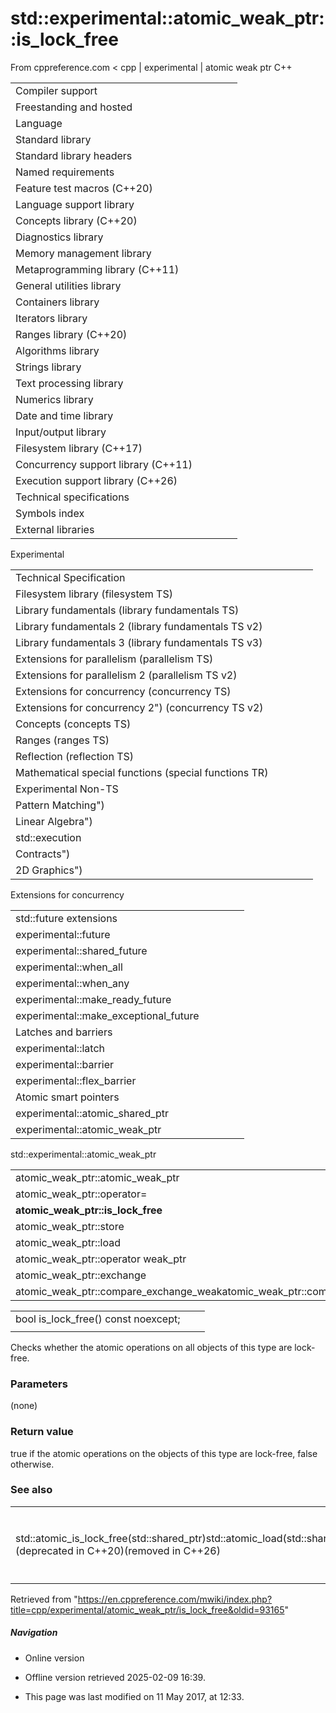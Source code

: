 # std::experimental::atomic_weak_ptr<T>::is_lock_free

From cppreference.com
< cpp‎ | experimental‎ | atomic weak ptr
C++

|  |  |  |  |  |
| --- | --- | --- | --- | --- |
| Compiler support | | | | |
| Freestanding and hosted | | | | |
| Language | | | | |
| Standard library | | | | |
| Standard library headers | | | | |
| Named requirements | | | | |
| Feature test macros (C++20) | | | | |
| Language support library | | | | |
| Concepts library (C++20) | | | | |
| Diagnostics library | | | | |
| Memory management library | | | | |
| Metaprogramming library (C++11) | | | | |
| General utilities library | | | | |
| Containers library | | | | |
| Iterators library | | | | |
| Ranges library (C++20) | | | | |
| Algorithms library | | | | |
| Strings library | | | | |
| Text processing library | | | | |
| Numerics library | | | | |
| Date and time library | | | | |
| Input/output library | | | | |
| Filesystem library (C++17) | | | | |
| Concurrency support library (C++11) | | | | |
| Execution support library (C++26) | | | | |
| Technical specifications | | | | |
| Symbols index | | | | |
| External libraries | | | | |

Experimental

|  |  |  |  |  |
| --- | --- | --- | --- | --- |
| Technical Specification | | | | |
| Filesystem library (filesystem TS) | | | | |
| Library fundamentals (library fundamentals TS) | | | | |
| Library fundamentals 2 (library fundamentals TS v2) | | | | |
| Library fundamentals 3 (library fundamentals TS v3) | | | | |
| Extensions for parallelism (parallelism TS) | | | | |
| Extensions for parallelism 2 (parallelism TS v2) | | | | |
| Extensions for concurrency (concurrency TS) | | | | |
| Extensions for concurrency 2") (concurrency TS v2) | | | | |
| Concepts (concepts TS) | | | | |
| Ranges (ranges TS) | | | | |
| Reflection (reflection TS) | | | | |
| Mathematical special functions (special functions TR) | | | | |
| Experimental Non-TS | | | | |
| Pattern Matching") | | | | |
| Linear Algebra") | | | | |
| std::execution | | | | |
| Contracts") | | | | |
| 2D Graphics") | | | | |

Extensions for concurrency

|  |  |  |  |  |
| --- | --- | --- | --- | --- |
| std::future extensions | | | | |
| experimental::future | | | | |
| experimental::shared_future | | | | |
| experimental::when_all | | | | |
| experimental::when_any | | | | |
| experimental::make_ready_future | | | | |
| experimental::make_exceptional_future | | | | |
| Latches and barriers | | | | |
| experimental::latch | | | | |
| experimental::barrier | | | | |
| experimental::flex_barrier | | | | |
| Atomic smart pointers | | | | |
| experimental::atomic_shared_ptr | | | | |
| experimental::atomic_weak_ptr | | | | |

std::experimental::atomic_weak_ptr

|  |  |  |  |  |
| --- | --- | --- | --- | --- |
| atomic_weak_ptr::atomic_weak_ptr | | | | |
| atomic_weak_ptr::operator= | | | | |
| ****atomic_weak_ptr::is_lock_free**** | | | | |
| atomic_weak_ptr::store | | | | |
| atomic_weak_ptr::load | | | | |
| atomic_weak_ptr::operator weak_ptr<T> | | | | |
| atomic_weak_ptr::exchange | | | | |
| atomic_weak_ptr::compare_exchange_weakatomic_weak_ptr::compare_exchange_strong | | | | |

|  |  |  |
| --- | --- | --- |
| bool is_lock_free() const noexcept; |  |  |
|  |  |  |

Checks whether the atomic operations on all objects of this type are lock-free.

### Parameters

(none)

### Return value

true if the atomic operations on the objects of this type are lock-free, false otherwise.

### See also

|  |  |
| --- | --- |
| std::atomic_is_lock_free(std::shared_ptr)std::atomic_load(std::shared_ptr)std::atomic_load_explicit(std::shared_ptr)std::atomic_store(std::shared_ptr)std::atomic_store_explicit(std::shared_ptr)std::atomic_exchange(std::shared_ptr)std::atomic_exchange_explicit(std::shared_ptr)std::atomic_compare_exchange_weak(std::shared_ptr)std::atomic_compare_exchange_strong(std::shared_ptr)std::atomic_compare_exchange_weak_explicit(std::shared_ptr)std::atomic_compare_exchange_strong_explicit(std::shared_ptr)(deprecated in C++20)(removed in C++26) | specializes atomic operations for `std::shared_ptr`   (function template) |

Retrieved from "<https://en.cppreference.com/mwiki/index.php?title=cpp/experimental/atomic_weak_ptr/is_lock_free&oldid=93165>"

##### Navigation

- Online version
- Offline version retrieved 2025-02-09 16:39.

- This page was last modified on 11 May 2017, at 12:33.